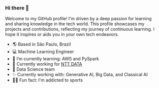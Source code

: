 ### Hi there 👋

Welcome to my GitHub profile! I'm driven by a deep passion for learning and sharing knowledge in the tech world. This profile showcases my projects and contributions, reflecting my journey of continuous learning. I hope it inspires or aids you in your own tech endeavors. 

- 🌎 Based in São Paulo, Brazil
- 💻 Machine Learning Engineer
- 🌱 I’m currently learning: AWS and PySpark
- 💼 Currently working for [NTT DATA](https://www.nttdata.com/global/en/)
- 👥 Data Science team 
- ✨ Currently working with: Generative AI, Big Data, and Classical AI
- 🤸‍♀️ Fun fact: I'm addicted to sports
